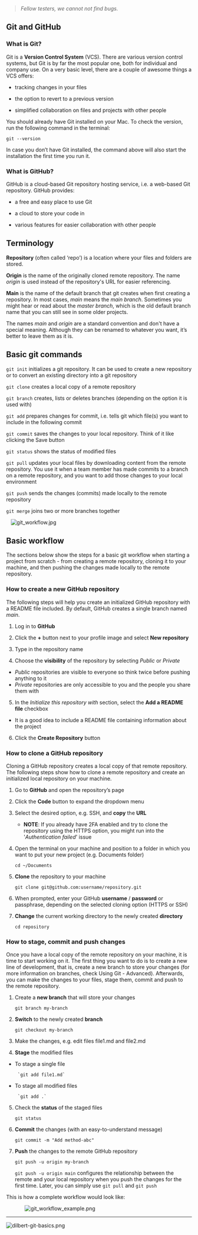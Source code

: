 > *Fellow testers, we cannot not find bugs.*

## Git and GitHub

### What is Git?
Git is a **Version Control System** (VCS). There are various version control systems, but Git is by far the most popular one, both for individual and company use. On a very basic level, there are a couple of awesome things a VCS offers:

 - tracking changes in your files 

 -  the option to revert to a previous version

 - simplified collaboration on files and projects with other people


You should already have Git installed on your Mac. To check the version, run the following command in the terminal:

`git --version`

In case you don’t have Git installed, the command above will also start the installation the first time you run it.


### What is GitHub?
GitHub is a cloud-based Git repository hosting service, i.e. a web-based Git repository. GitHub provides:

 - a free and easy place to use Git

 - a cloud to store your code in

 - various features for easier collaboration with other people


## Terminology
**Repository** (often called ‘repo’) is a location where your files and folders are stored.

**Origin** is the name of the originally cloned remote repository. The name *origin* is used instead of the repository's URL for easier referencing.
 
**Main** is the name of the default branch that git creates when first creating a repository. In most cases, *main* means the *main branch*. 
Sometimes you might hear or read about the *master branch*, which is the old default branch name that you can still see in some older projects.
 
The names *main* and *origin* are a standard convention and don't have a special meaning. Although they can be renamed to whatever you want, it’s better to leave them as it is.


## Basic git commands
`git init` initializes a git repository. It can be used to create a new repository or to convert an existing directory into a git repository

`git clone` creates a local copy of a remote repository

`git branch` creates, lists or deletes branches (depending on the option it is used with)

`git add` prepares changes for commit, i.e. tells git which file(s) you want to include in the following commit

`git commit` saves the changes to your local repository. Think of it like clicking the Save button

`git status` shows the status of modified files

`git pull` updates your local files by downloading content from the remote repository. You use it when a team member has made commits to a branch on a remote repository, and you want to add those changes to your local environment

`git push` sends the changes (commits) made locally to the remote repository

`git merge` joins two or more branches together

<span style="display:block; margin-left:auto; margin-right:auto; width:95%;">![git_workflow.jpg](/img/git_workflow.jpg)</span>



## Basic workflow
The sections below show the steps for a basic git workflow when starting a project from scratch - from creating a remote repository, cloning it to your machine, and then pushing the changes made locally to the remote repository.

### How to create a new GitHub repository
The following steps will help you create an initialized GitHub repository with a README file included. By default, GitHub creates a single branch named *main*. 

1. Log in to **GitHub**

2. Click the **+** button next to your profile image and select **New repository** 

3. Type in the repository name

4. Choose the **visibility** of the repository by selecting *Public* or *Private*
 - *Public* repositories are visible to everyone so think twice before pushing anything to it
 - *Private* repositories are only accessible to you and the people you share them with

5. In the *Initialize this repository with* section, select the **Add a README file** checkbox
 - It is a good idea to include a README file containing information about the project

6. Click the **Create Repository** button


### How to clone a GitHub repository 
Cloning a GitHub repository creates a local copy of that remote repository. The following steps show how to clone a remote repository and create an initialized local repository on your machine.

1. Go to **GitHub** and open the repository’s page

2. Click the **Code** button to expand the dropdown menu 

3. Select the desired option, e.g. SSH, and **copy** the **URL**
	- **NOTE**: If you already have 2FA enabled and try to clone the repository using the HTTPS option, you might run into the '*Authentication failed*' issue 

4. Open the terminal on your machine and position to a folder in which you want to put your new project (e.g. Documents folder)

	`cd ~/Documents`

5. **Clone** the repository to your machine
	
	`git clone git@github.com:username/repository.git`
	
6. When prompted, enter your GitHub **username** / **password** or passphrase, depending on the selected cloning option (HTTPS or SSH)

7. **Change** the current working directory to the newly created **directory**

	`cd repository`


### How to stage, commit and push changes
Once you have a local copy of the remote repository on your machine, it is time to start working on it. The first thing you want to do is to create a new line of development, that is, create a new branch to store your changes (for more information on branches, check Using Git - Advanced). Afterwards, you can make the changes to your files, stage them, commit and push to the remote repository.

1. Create a **new branch** that will store your changes

	`git branch my-branch`

2. **Switch** to the newly created **branch**

	`git checkout my-branch`

3. Make the changes, e.g. edit files file1.md and file2.md

4. **Stage** the modified files
 - To stage a single file

		`git add file1.md`
 - To stage all modified files

		`git add .`

5. Check the **status** of the staged files

	`git status`

6. **Commit** the changes (with an easy-to-understand message)

	`git commit -m "Add method-abc"`

7. **Push** the changes to the remote GitHub repository

	`git push -u origin my-branch`

	`git push -u origin main` configures the relationship between the remote and your local repository when you push the changes for the first time. 
Later, you can simply use `git pull` and `git push`


This is how a complete workflow would look like:

<span style="display:block; margin-left:auto; margin-right:auto; width:80%;">![git_workflow_example.png](/img/git_workflow_example.png)</span>

---

![dilbert-git-basics.png](/img/dilbert-git-basics.png)
